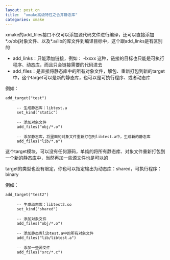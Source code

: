 ```yaml
---
layout: post.cn
title:  "xmake高级特性之合并静态库"
categories: xmake
---
```


xmake的add_files接口不仅可以添加源代码文件进行编译，还可以直接添加*.o/obj对象文件、以及*.a/lib的库文件到编译目标中，这个跟add_links是有区别的

* add_links：只能添加链接，例如： -lxxxx 这种，链接的目标也只能是可执行程序、动态库，而且只会链接需要的代码进去
* add_files：是直接将静态库中的所有对象文件，解包、重新打包到新的target中，这个target可以是新的静态库，也可以是可执行程序、或者动态库

例如：

    add_target("test")
        
         -- 生成静态库：libtest.a
         set_kind("static")

         -- 添加对象文件
         add_files("obj/*.o")

         -- 添加静态库，将里面的对象文件重新打包到libtest.a中，生成新的静态库
         add_files("lib/*.a")

这个target模块，可以没有任何源码，单纯的将所有静态库、对象文件重新打包到一个新的静态库中，当然再加一些源文件也是可以的

target的类型也没有限定，你也可以指定输出为动态库：shared，可执行程序：binary

例如：

    add_target("test2")
        
         -- 生成动态库：libtest2.so
         set_kind("shared")

         -- 添加对象文件
         add_files("obj/*.o")

         -- 添加静态库libtest.a中的所有对象文件
         add_files("lib/libtest.a")

         -- 添加一些源文件
         add_files("src/*.c")

